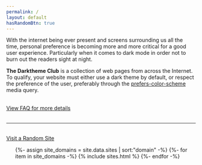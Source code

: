 ```yaml
---
permalink: /
layout: default
hasRandomBtn: true
---
```


With the internet being ever present and screens surrounding us all the time,
personal preference is becoming more and more critical for a good user
experience. Particularly when it comes to dark mode in order not to burn out
the readers sight at night.

**The Darktheme Club** is a collection of web pages from across the Internet. To
qualify, your website must either use a dark theme by default, or respect the
preference of the user, preferably through the
[prefers-color-scheme](https://developer.mozilla.org/en-US/docs/Web/CSS/@media/prefers-color-scheme)
media query.

<br>
<div class="centre">
  <a class="button" href="/faq">View FAQ for more details</a>
</div>

<br>
<hr>

<br>
<div class="divrandom centre">
  <a class="button random" href="#100" onclick="randomSite(); return false;">Visit a Random Site</a>
</div>

<ul class="sites">
    {%- assign site_domains = site.data.sites | sort:"domain" -%}
    {%- for item in site_domains -%}
        {% include sites.html %}
    {%- endfor -%}
</ul>
